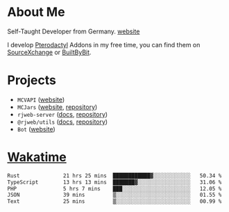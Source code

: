 # About Me

Self-Taught Developer from Germany. [website](https://rjansen.dev)

I develop [Pterodactyl](https://pterodactyl.io) Addons in my free time, you can find
them on [SourceXchange](https://www.sourcexchange.net/teams/356/profile) or [BuiltByBit](https://builtbybit.com/search/3078009).

# Projects

- `MCVAPI` ([website](https://versions.mcjars.app))
- `MCJars` ([website](https://mcjars.app), [repository](https://github.com/0x7d8/mcjar))
- `rjweb-server` ([docs](https://server.rjweb.dev), [repository](https://github.com/0x7d8/NPM_WEB-SERVER))
- `@rjweb/utils` ([docs](https://utils.rjweb.dev), [repository](https://github.com/0x7d8/rjweb-utils))
- `Bot` ([website](https://bot.rjns.dev))

# [Wakatime](https://wakatime.com/@0x7d8)

<!--START_SECTION:waka-->

```txt
Rust              21 hrs 25 mins  ████████████▓░░░░░░░░░░░░   50.34 %
TypeScript        13 hrs 13 mins  ███████▓░░░░░░░░░░░░░░░░░   31.06 %
PHP               5 hrs 7 mins    ███░░░░░░░░░░░░░░░░░░░░░░   12.05 %
JSON              39 mins         ▒░░░░░░░░░░░░░░░░░░░░░░░░   01.55 %
Text              25 mins         ▒░░░░░░░░░░░░░░░░░░░░░░░░   00.99 %
```

<!--END_SECTION:waka-->
